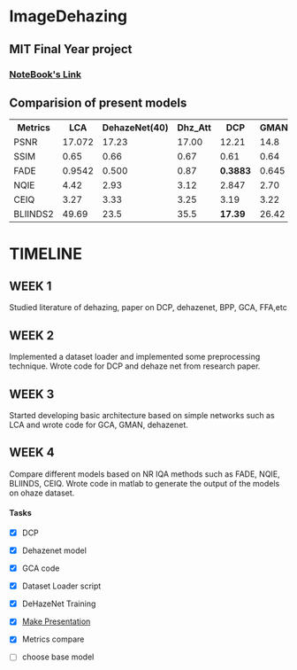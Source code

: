 # ImageDehazing
## MIT Final Year project

### [NoteBook's Link](https://nbviewer.jupyter.org/github/abubakrsiddq/ImageDehazing/tree/main/)

## Comparision of present models

<table style="width:100%">
  <tr>
    <th>Metrics</th>
     <th>LCA</th>
    <th>DehazeNet(40)</th>
    <th>Dhz_Att</th>
    <th>DCP</th>
    <th>GMAN</th>
    <th>GCA(30)</th>
    <th>FFA(10)</th>
  </tr>
  <tr>
    <td>PSNR</td>
      <td>17.072</td>
    <td>17.23</td>
    <td>17.00</td>
    <td>12.21</td>
    <td>14.8</td>
    <td>20.13</td>
    <td><b>20.67</b></td>
   </tr>
    <tr>
    <td>SSIM</td>
     <td>0.65</td>
    <td>0.66</td>
  <td>0.67</td>
    <td>0.61</td>
  <td>0.64</td>
     <td>0.77<td>
      <td><b>0.79</b></td>
       </tr>
   
  <tr>
    <td>FADE</td>
       <td>0.9542</td>
    <td>0.500</td>
  <td>0.87</td>
  <td><b>0.3883</b></td>
    <td>0.645</td>
  <td>0.91</td>
  <td>1.24</td>
  </tr>
  <tr>
    <td>NQIE</td>
       <td>4.42</td>
    <td>2.93</td>
  <td>3.12</td>
    <td>2.847</td>
  <td>2.70</td>
  <td>2.7</td>
  <td><b>2.67</b></td>
  </tr>
  
  <tr>
    <td>CEIQ</td>
       <td>3.27</td>
    <td>3.33</td>
  <td>3.25</td>
    <td>3.19</td>
  <td>3.22</td>
  <td>3.22</td>
  <td><b>3.42</b></td>
  </tr>
  <tr>
    <td>BLIINDS2</td>
       <td>49.69</td>
    <td>23.5</td>
  <td>35.5</td>
    <td><b>17.39</b></td>
  <td>26.42</td>
  <td>27.5</td>
  <td>24.4</td>
  </tr>
  </table>

<div class="timeline">
  <div class="container left">
    <div class="content">
       <h1>TIMELINE</h1>
        </div>
  </div>
  <div class="container left">
    <div class="content">
      <h2>WEEK 1</h2>
      <p>Studied literature of dehazing, paper on DCP, dehazenet, BPP, GCA, FFA,etc</p>
    </div>
  </div>
  <div class="container right">
    <div class="content">
      <h2>WEEK 2</h2>
      <p>Implemented a dataset loader and implemented some preprocessing technique.
       Wrote code for DCP and dehaze net from research paper.</p>
    </div>
  </div>
  <div class="container left">
    <div class="content">
      <h2>WEEK 3</h2>
      <p>Started developing basic architecture based on simple networks such as LCA and wrote code for GCA, GMAN, dehazenet.</p>
    </div>
  </div>
 
</div>

<div class="container left">
    <div class="content">
      <h2>WEEK 4</h2>
      <p>Compare different models based on NR IQA methods such as FADE, NQIE, BLIINDS, CEIQ. Wrote code in matlab to generate the output of the models on ohaze  dataset.</p>
    </div>
  </div>
 
</div>

#### Tasks
- [x] DCP 
- [x] Dehazenet model
- [x] GCA code
- [x] Dataset Loader script
- [x] DeHazeNet Training
- [x] [Make Presentation](https://docs.google.com/presentation/d/183MUhIXfW0YKWMM8UqMhUjYGpJbU1W6hkctT-o8tyxo/edit?usp=sharing)
- [x] Metrics compare
- [ ] choose base model


